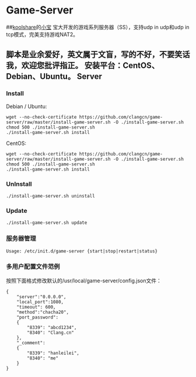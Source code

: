 Game-Server
===========

##[koolshare](http://koolshare.cn/forum-72-1.html)的[小宝](http://koolshare.cn/space-uid-2380.html) 宝大开发的游戏系列服务器（SS），支持udp in udp和udp in tcp模式，完美支持游戏NAT2。

脚本是业余爱好，英文属于文盲，写的不好，不要笑话我，欢迎您批评指正。
安装平台：CentOS、Debian、Ubuntu。
Server
------

### Install

Debian / Ubuntu:

    wget --no-check-certificate https://github.com/clangcn/game-server/raw/master/install-game-server.sh -O ./install-game-server.sh
    chmod 500 ./install-game-server.sh
    ./install-game-server.sh install

CentOS:

    wget --no-check-certificate https://github.com/clangcn/game-server/raw/master/install-game-server.sh -O ./install-game-server.sh
    chmod 500 ./install-game-server.sh
    ./install-game-server.sh install

### UnInstall

    ./install-game-server.sh uninstall

### Update

    ./install-game-server.sh update

### 服务器管理

    Usage: /etc/init.d/game-server {start|stop|restart|status}

### 多用户配置文件范例
按照下面格式修改默认的/usr/local/game-server/config.json文件：

    {
        "server":"0.0.0.0",
        "local_port":1080,
        "timeout": 600,
        "method":"chacha20",
        "port_password":
        {
            "8339": "abcd1234",
            "8340": "Clang.cn"
        },
        "_comment":
        {
            "8339": "hanleilei",
            "8340": "me"
        }
    }
